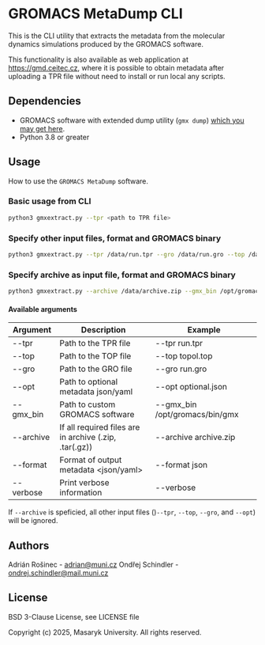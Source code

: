 # GROMACS MetaDump CLI

This is the CLI utility that extracts the metadata from the molecular dynamics simulations produced by the GROMACS software.

This functionality is also available as web application at https://gmd.ceitec.cz, where it is possible to obtain metadata after uploading a TPR file without need to install or run local any scripts.

## Dependencies

- GROMACS software with extended dump utility (`gmx dump`) [which you may get here](https://github.com/rrandiak/gromacs).
- Python 3.8 or greater

## Usage

How to use the `GROMACS MetaDump` software.

### Basic usage from CLI

```bash
python3 gmxextract.py --tpr <path to TPR file>
```

### Specify other input files, format and GROMACS binary
```bash
python3 gmxextract.py --tpr /data/run.tpr --gro /data/run.gro --top /data/topol.top --opt /data/optional.json --gmx_bin /opt/gromacs2023/bin/gmx --format json
```

### Specify archive as input file, format and GROMACS binary
```bash
python3 gmxextract.py --archive /data/archive.zip --gmx_bin /opt/gromacs2023/bin/gmx --format json
```

#### Available arguments

| Argument      | Description                              | Example                          |
|---------------|------------------------------------------|----------------------------------|
|   --tpr  |   Path to the TPR file                   |  --tpr run.tpr   |
|   --top  |   Path to the TOP file                   |  --top topol.top           |
|   --gro  |   Path to the GRO file                   |  --gro run.gro              |
|   --opt  |  Path to optional metadata json/yaml     |  --opt optional.json                    |
|   --gmx_bin  |  Path to custom GROMACS software     |  --gmx_bin /opt/gromacs/bin/gmx                         |
|   --archive | If all required files are in archive (.zip, .tar(.gz)) | --archive archive.zip  |
|   --format    |   Format of output metadata <json/yaml>  |  --format json                   |
|   --verbose     |    Print verbose information <switch>  |  --verbose                    |

If `--archive` is speficied, all other input files ()`--tpr`, `--top`, `--gro`, and `--opt`) will be ignored.

## Authors
Adrián Rošinec - adrian@muni.cz
Ondřej Schindler - ondrej.schindler@mail.muni.cz

## License
BSD 3-Clause License, see LICENSE file

Copyright (c) 2025, Masaryk University.
All rights reserved.
